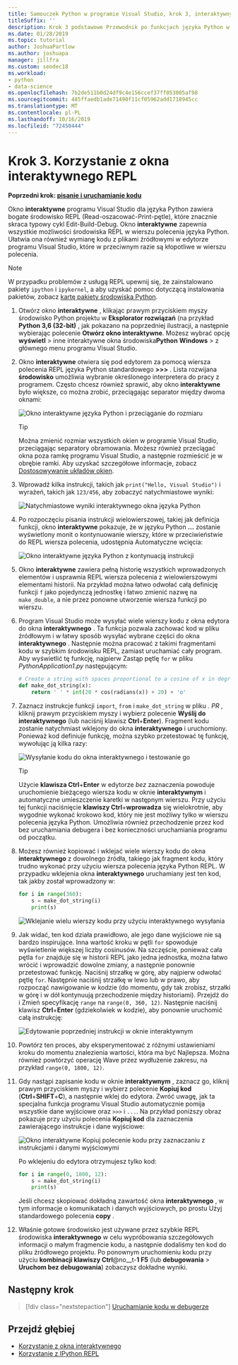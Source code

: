 ```yaml
---
title: Samouczek Python w programie Visual Studio, krok 3, interaktywny REPL
titleSuffix: ''
description: Krok 3 podstawowe Przewodnik po funkcjach języka Python w programie Visual Studio, obejmujący okno interaktywnej wizualizacji Python REPL.
ms.date: 01/28/2019
ms.topic: tutorial
author: JoshuaPartlow
ms.author: joshuapa
manager: jillfra
ms.custom: seodec18
ms.workload:
- python
- data-science
ms.openlocfilehash: 7b2de511b0d24df9c4e156ccef37ff053005af98
ms.sourcegitcommit: 485ffaedb1ade71490f11cf05962add1718945cc
ms.translationtype: MT
ms.contentlocale: pl-PL
ms.lasthandoff: 10/16/2019
ms.locfileid: "72450444"
---
```

# <a name="step-3-use-the-interactive-repl-window"></a>Krok 3. Korzystanie z okna interaktywnego REPL

**Poprzedni krok: [pisanie i uruchamianie kodu](tutorial-working-with-python-in-visual-studio-step-02-writing-code.md)**

Okno **interaktywne** programu Visual Studio dla języka Python zawiera bogate środowisko REPL (Read-oszacować-Print-pętle), które znacznie skraca typowy cykl Edit-Build-Debug. Okno **interaktywne** zapewnia wszystkie możliwości środowiska REPL w wierszu polecenia języka Python. Ułatwia ona również wymianę kodu z plikami źródłowymi w edytorze programu Visual Studio, które w przeciwnym razie są kłopotliwe w wierszu polecenia.

> [!NOTE]
> W przypadku problemów z usługą REPL upewnij się, że zainstalowano pakiety `ipython` i `ipykernel`, a aby uzyskać pomoc dotyczącą instalowania pakietów, zobacz [kartę pakiety środowiska Python](https://docs.microsoft.com/en-us/visualstudio/python/python-environments-window-tab-reference#packages-tab).

1. Otwórz okno **interaktywne** , klikając prawym przyciskiem myszy środowisko Python projektu w **Eksplorator rozwiązań** (na przykład **Python 3,6 (32-bit)** , jak pokazano na poprzedniej ilustracji, a następnie wybierając polecenie **Otwórz okno interaktywne**. Możesz wybrać opcję **wyświetl** >  inne interaktywne okna środowiska**Python** **Windows** >  z głównego menu programu Visual Studio.

1. Okno **interaktywne** otwiera się pod edytorem za pomocą wiersza polecenia REPL języka Python standardowego **>>>** . Lista rozwijana **środowisko** umożliwia wybranie określonego interpretera do pracy z programem. Często chcesz również sprawić, aby okno **interaktywne** było większe, co można zrobić, przeciągając separator między dwoma oknami:

    ![Okno interaktywne języka Python i przeciąganie do rozmiaru](media/vs-getting-started-python-11-interactive1b.png)

    > [!Tip]
    > Można zmienić rozmiar wszystkich okien w programie Visual Studio, przeciągając separatory obramowania. Możesz również przeciągać okna poza ramkę programu Visual Studio, a następnie rozmieścić je w obrębie ramki. Aby uzyskać szczegółowe informacje, zobacz [Dostosowywanie układów okien](../ide/customizing-window-layouts-in-visual-studio.md).

1. Wprowadź kilka instrukcji, takich jak `print("Hello, Visual Studio")` i wyrażeń, takich jak `123/456`, aby zobaczyć natychmiastowe wyniki:

    ![Natychmiastowe wyniki interaktywnego okna języka Python](media/vs-getting-started-python-12-interactive2.png)

1. Po rozpoczęciu pisania instrukcji wielowierszowej, takiej jak definicja funkcji, okno **interaktywne** pokazuje, że w języku Python **...** zostanie wyświetlony monit o kontynuowanie wierszy, które w przeciwieństwie do REPL wiersza polecenia, udostępnia Automatyczne wcięcia:

    ![Okno interaktywne języka Python z kontynuacją instrukcji](media/vs-getting-started-python-13-interactive3.png)

1. Okno **interaktywne** zawiera pełną historię wszystkich wprowadzonych elementów i usprawnia REPL wiersza polecenia z wielowierszowymi elementami historii. Na przykład można łatwo odwołać całą definicję funkcji `f` jako pojedynczą jednostkę i łatwo zmienić nazwę na `make_double`, a nie przez ponowne utworzenie wiersza funkcji po wierszu.

1. Program Visual Studio może wysyłać wiele wierszy kodu z okna edytora do okna **interaktywnego** . Ta funkcja pozwala zachować kod w pliku źródłowym i w łatwy sposób wysyłać wybrane części do okna **interaktywnego** . Następnie można pracować z takimi fragmentami kodu w szybkim środowisku REPL, zamiast uruchamiać cały program. Aby wyświetlić tę funkcję, najpierw Zastąp pętlę `for` w pliku *PythonApplication1.py* następującym:

    ```python
    # Create a string with spaces proportional to a cosine of x in degrees
    def make_dot_string(x):
        return ' ' * int(20 * cos(radians(x)) + 20) + 'o'
    ```

1. Zaznacz instrukcje funkcji `import`, `from` i `make_dot_string` w pliku *. PR* , kliknij prawym przyciskiem myszy i wybierz polecenie **Wyślij do interaktywnego** (lub naciśnij klawisz **Ctrl**+**Enter**). Fragment kodu zostanie natychmiast wklejony do okna **interaktywnego** i uruchomiony. Ponieważ kod definiuje funkcję, można szybko przetestować tę funkcję, wywołując ją kilka razy:

    ![Wysyłanie kodu do okna interaktywnego i testowanie go](media/vs-getting-started-python-14-interactive4.png)

    > [!Tip]
    > Użycie **klawisza Ctrl**+**Enter** w edytorze *bez* zaznaczenia powoduje uruchomienie bieżącego wiersza kodu w oknie **interaktywnym** i automatyczne umieszczenie karetki w następnym wierszu. Przy użyciu tej funkcji naciśnięcie **klawiszy Ctrl**+**wprowadza** się wielokrotnie, aby wygodnie wykonać krokowo kod, który nie jest możliwy tylko w wierszu polecenia języka Python. Umożliwia również przechodzenie przez kod bez uruchamiania debugera i bez konieczności uruchamiania programu od początku.

1. Możesz również kopiować i wklejać wiele wierszy kodu do okna **interaktywnego** z dowolnego źródła, takiego jak fragment kodu, który trudno wykonać przy użyciu wiersza polecenia języka Python REPL. W przypadku wklejenia okna **interaktywnego** uruchamiany jest ten kod, tak jakby został wprowadzony w:

    ```python
    for i in range(360):
        s = make_dot_string(i)
        print(s)
    ```

    ![Wklejanie wielu wierszy kodu przy użyciu interaktywnego wysyłania](media/vs-getting-started-python-15-interactive5.png)

1. Jak widać, ten kod działa prawidłowo, ale jego dane wyjściowe nie są bardzo inspirujące. Inna wartość kroku w pętli `for` spowoduje wyświetlenie większej liczby cosinusów. Na szczęście, ponieważ cała pętla `for` znajduje się w historii REPL jako jedna jednostka, można łatwo wrócić i wprowadzić dowolne zmiany, a następnie ponownie przetestować funkcję. Naciśnij strzałkę w górę, aby najpierw odwołać pętlę `for`. Następnie naciśnij strzałkę w lewo lub w prawo, aby rozpocząć nawigowanie w kodzie (do momentu, gdy tak zrobisz, strzałki w górę i w dół kontynuują przechodzenie między historiami). Przejdź do i Zmień specyfikację `range` na `range(0, 360, 12)`. Następnie naciśnij klawisz **Ctrl**+**Enter** (gdziekolwiek w kodzie), aby ponownie uruchomić całą instrukcję:

    ![Edytowanie poprzedniej instrukcji w oknie interaktywnym](media/vs-getting-started-python-16-interactive6.png)

1. Powtórz ten proces, aby eksperymentować z różnymi ustawieniami kroku do momentu znalezienia wartości, która ma być Najlepsza. Można również powtórzyć operację Wave przez wydłużenie zakresu, na przykład `range(0, 1800, 12)`.

1. Gdy nastąpi zapisanie kodu w oknie **interaktywnym** , zaznacz go, kliknij prawym przyciskiem myszy i wybierz polecenie **Kopiuj kod** (**Ctrl**+**SHIFT**+**C**), a następnie wklej do edytora. Zwróć uwagę, jak ta specjalna funkcja programu Visual Studio automatycznie pomija wszystkie dane wyjściowe oraz `>>>` i `...`. Na przykład poniższy obraz pokazuje przy użyciu polecenia **Kopiuj kod** dla zaznaczenia zawierającego instrukcje i dane wyjściowe:

    ![Okno interaktywne Kopiuj polecenie kodu przy zaznaczaniu z instrukcjami i danymi wyjściowymi](media/vs-getting-started-python-17-interactive7.png)

    Po wklejeniu do edytora otrzymujesz tylko kod:

    ```python
    for i in range(0, 1800, 12):
        s = make_dot_string(i)
        print(s)
    ```

    Jeśli chcesz skopiować dokładną zawartość okna **interaktywnego** , w tym informacje o komunikatach i danych wyjściowych, po prostu Użyj standardowego polecenia **copy** .

1. Właśnie gotowe środowisko jest używane przez szybkie REPL środowiska **interaktywnego** w celu wypróbowania szczegółowych informacji o małym fragmencie kodu, a następnie dodaliśmy ten kod do pliku źródłowego projektu. Po ponownym uruchomieniu kodu przy użyciu **kombinacji klawiszy Ctrl**@no__t-**1 F5** (lub **debugowania** > **Uruchom bez debugowania**) zobaczysz dokładne wyniki.

## <a name="next-step"></a>Następny krok

> [!div class="nextstepaction"]
> [Uruchamianie kodu w debugerze](tutorial-working-with-python-in-visual-studio-step-04-debugging.md)

## <a name="go-deeper"></a>Przejdź głębiej

- [Korzystanie z okna interaktywnego](python-interactive-repl-in-visual-studio.md)
- [Korzystanie z IPython REPL](interactive-repl-ipython.md)
